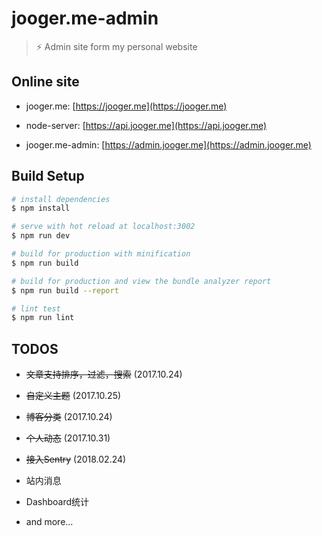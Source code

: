 # jooger.me-admin

> ⚡️ Admin site form my personal website

## Online site

* jooger.me: [https://jooger.me](https://jooger.me)

* node-server: [https://api.jooger.me](https://api.jooger.me)

* jooger.me-admin: [https://admin.jooger.me](https://admin.jooger.me)

## Build Setup

``` bash
# install dependencies
$ npm install

# serve with hot reload at localhost:3002
$ npm run dev

# build for production with minification
$ npm run build

# build for production and view the bundle analyzer report
$ npm run build --report

# lint test
$ npm run lint

```

## TODOS

* ~~文章支持排序，过滤，搜索~~ (2017.10.24)

* ~~自定义主题~~ (2017.10.25)

* ~~博客分类~~ (2017.10.24)

* ~~个人动态~~ (2017.10.31)

* ~~接入Sentry~~ (2018.02.24)

* 站内消息

* Dashboard统计

* and more...
